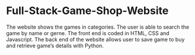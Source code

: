# Full-Stack-Game-Shop-Website
The website shows the games in categories. The user is able to search the game by name or gerne. The front end is coded in HTML, CSS and Javascript. The back end of the website allows user to save game to buy and retrieve game’s details with Python.
